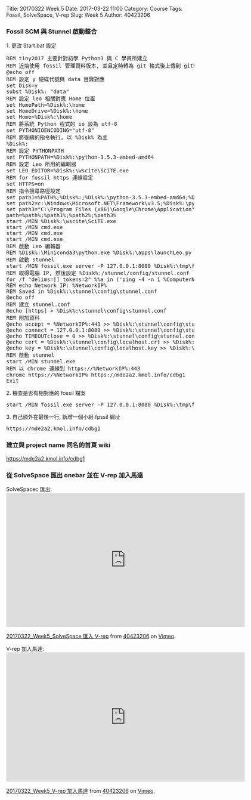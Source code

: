 Title: 20170322 Week 5
Date: 2017-03-22 11:00
Category: Course
Tags: Fossil, SolveSpace, V-rep
Slug: Week 5
Author: 40423206

<h3>Fossil SCM 與 Stunnel 啟動整合</h3>
<p>1. 更改 Start.bat 設定</p>
<pre class="brush: python">
REM tiny2017 主要針對初學 Python3 與 C 學員所建立
REM 近端使用 fossil 管理資料版本, 並且定時轉為 git 格式後上傳到 github
@echo off
REM 設定 y 硬碟代號與 data 目錄對應
set Disk=y
subst %Disk%: "data"
REM 設定 leo 相關對應 Home 位置
set HomePath=%Disk%:\home
set HomeDrive=%Disk%:\home
set Home=%Disk%:\home
REM 將系統 Python 程式的 io 設為 utf-8
set PYTHONIOENCODING="utf-8"
REM 將後續的指令執行, 以 %Disk% 為主
%Disk%:
REM 設定 PYTHONPATH
set PYTHONPATH=%Disk%:\python-3.5.3-embed-amd64
REM 設定 Leo 所用的編輯器
set LEO_EDITOR=%Disk%:\wscite\SciTE.exe
REM for fossil https 連線設定
set HTTPS=on
REM 指令搜尋路徑設定
set path1=%PATH%;%Disk%:;%Disk%:\python-3.5.3-embed-amd64;%Disk%:\git\bin;%Disk%:\stunnel\bin;%Disk%:\sqlite-tools;%Disk%:\python-3.5.3-embed-amd64\Scripts;%Disk%:\portablegit\bin;
set path2=c:\Windows\Microsoft.NET\Framework\v3.5;%Disk%:\python-3.5.3-embed-amd64\Lib\site-packages;
set path3="C:\Program Files (x86)\Google\Chrome\Application"
path=%path%;%path1%;%path2%;%path3%
start /MIN %Disk%:\wscite\SciTE.exe
start /MIN cmd.exe
start /MIN cmd.exe
start /MIN cmd.exe
REM 啟動 Leo 編輯器
REM %Disk%:\Miniconda3\python.exe %Disk%:\apps\launchLeo.py
REM 啟動 stunnel
start /MIN fossil.exe server -P 127.0.0.1:8080 %Disk%:\tmp\fossil_repo\2017springcd_bg1.fpssil
REM 取得電腦 IP, 然後設定 %Disk%:/stunnel/config/stunnel.conf
for /f "delims=[] tokens=2" %%a in ('ping -4 -n 1 %ComputerName% ^| findstr [') do set NetworkIP=%%a
REM echo Network IP: %NetworkIP%
REM Saved in %Disk%:\stunnel\config\stunnel.conf
@echo off
REM 建立 stunnel.conf
@echo [https] > %Disk%:\stunnel\config\stunnel.conf
REM 附加資料
@echo accept = %NetworkIP%:443 >> %Disk%:\stunnel\config\stunnel.conf
@echo connect = 127.0.0.1:8080 >> %Disk%:\stunnel\config\stunnel.conf
@echo TIMEOUTclose = 0 >> %Disk%:\stunnel\config\stunnel.conf
@echo cert = %Disk%:\stunnel\config\localhost.crt >> %Disk%:\stunnel\config\stunnel.conf
@echo key = %Disk%:\stunnel\config\localhost.key >> %Disk%:\stunnel\config\stunnel.conf
REM 啟動 stunnel
start /MIN stunnel.exe
REM 以 chrome 連線到 https://%NetworkIP%:443
chrome https://%NetworkIP% https://mde2a2.kmol.info/cdbg1
Exit
</pre>

</p>2. 檢查是否有相對應的 fossil 檔案</p>
<pre>start /MIN fossil.exe server -P 127.0.0.1:8080 %Disk%:\tmp\fossil_repo\2017springcd_bg1.fpssil</pre>

</p>3. 自己額外在最後一行, 新增一個小組 fpssil 網址</p>
<pre>https://mde2a2.kmol.info/cdbg1</pre>

<h3>建立與 project name 同名的首頁 wiki</h3>
<p><a href="https://mde2a2.kmol.info/cdbg1">https://mde2a2.kmol.info/cdbg1</a></p>

<h3>從 SolveSpace 匯出 onebar 並在 V-rep 加入馬達</h3>
<p>SolveSpacec 匯出: <iframe src="https://player.vimeo.com/video/211452099" width="640" height="360" frameborder="0" webkitallowfullscreen mozallowfullscreen allowfullscreen></iframe>
<p><a href="https://vimeo.com/211452099">20170322_Week5_SolveSpace 匯入 V-rep</a> from <a href="https://vimeo.com/user63507357">40423206</a> on <a href="https://vimeo.com">Vimeo</a>.</p>
<p>V-rep 加入馬達: <iframe src="https://player.vimeo.com/video/211452314" width="640" height="347" frameborder="0" webkitallowfullscreen mozallowfullscreen allowfullscreen></iframe>
<p><a href="https://vimeo.com/211452314">20170322_Week5_V-rep 加入馬達</a> from <a href="https://vimeo.com/user63507357">40423206</a> on <a href="https://vimeo.com">Vimeo</a>.</p>
